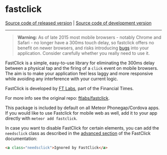 # fastclick
[Source code of released version](https://github.com/meteor/meteor/tree/master/packages/fastclick) | [Source code of development version](https://github.com/meteor/meteor/tree/devel/packages/fastclick)
***

> **Warning:** As of late 2015 most mobile browsers - notably Chrome and Safari - no longer have a 300ms touch delay, so fastclick offers no benefit on newer browsers, and risks introducing [bugs](https://github.com/ftlabs/fastclick/issues) into your application. Consider carefully whether you really need to use it.

FastClick is a simple, easy-to-use library for eliminating the 300ms delay
between a physical tap and the firing of a `click` event on mobile browsers. The
aim is to make your application feel less laggy and more responsive while
avoiding any interference with your current logic.

FastClick is developed by [FT Labs](http://labs.ft.com/), part of the Financial
Times.

For more info see the original repo:
[ftlabs/fastclick](https://github.com/ftlabs/fastclick).


This package is included by default on all Meteor Phonegap/Cordova apps. If you
would like to use Fastclick for mobile web as well, add it to your app directly
with `meteor add fastclick`.

In case you want to disable FastClick for certain elements, you can add the
`needsclick` class as described in the [advanced section](https://github.com/ftlabs/fastclick#ignore-certain-elements-with-needsclick)
of the FastClick documentation:

```html
<a class="needsclick">Ignored by FastClick</a>
```
